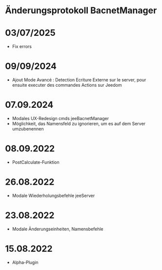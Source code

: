 # Änderungsprotokoll BacnetManager



# 03/07/2025
- Fix errors

# 09/09/2024
- Ajout Mode Avancé : Detection Ecriture Externe sur le server, pour ensuite executer des commandes Actions sur Jeedom

# 07.09.2024
- Modales UX-Redesign cmds jeeBacnetManager
- Möglichkeit, das Namensfeld zu ignorieren, um es auf dem Server umzubenennen

# 08.09.2022
- PostCalculate-Funktion

# 26.08.2022
- Modale Wiederholungsbefehle jeeServer

# 23.08.2022
- Modale Änderungseinheiten, Namensbefehle

# 15.08.2022
- Alpha-Plugin






